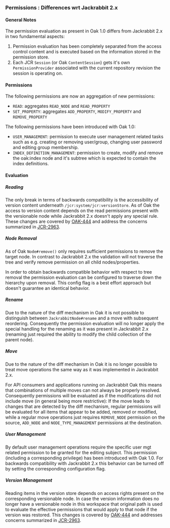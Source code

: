 <!--
   Licensed to the Apache Software Foundation (ASF) under one or more
   contributor license agreements.  See the NOTICE file distributed with
   this work for additional information regarding copyright ownership.
   The ASF licenses this file to You under the Apache License, Version 2.0
   (the "License"); you may not use this file except in compliance with
   the License.  You may obtain a copy of the License at

       http://www.apache.org/licenses/LICENSE-2.0

   Unless required by applicable law or agreed to in writing, software
   distributed under the License is distributed on an "AS IS" BASIS,
   WITHOUT WARRANTIES OR CONDITIONS OF ANY KIND, either express or implied.
   See the License for the specific language governing permissions and
   limitations under the License.
  -->
### Permissions : Differences wrt Jackrabbit 2.x

#### General Notes

The permission evaluation as present in Oak 1.0 differs from Jackrabbit 2.x
in two fundamental aspects:

1. Permission evaluation has been completely separated from the access control
   content and is executed based on the information stored in the permission store.
2. Each JCR `Session` (or Oak `ContentSession`) gets it's own `PermissionProvider`
   associated with the current repository revision the session is operating on.

#### Permissions

The following permissions are now an aggregation of new permissions:

- `READ`: aggregates `READ_NODE` and `READ_PROPERTY`
- `SET_PROPERTY`: aggregates `ADD_PROPERTY`, `MODIFY_PROPERTY` and `REMOVE_PROPERTY`

The following permissions have been introduced with Oak 1.0:

- `USER_MANAGEMENT`: permission to execute user management related tasks such as e.g. creating or removing user/group, changing user password and editing group membership.
- `INDEX_DEFINITION_MANAGEMENT`: permission to create, modify and remove the oak:index node and it's subtree which is expected to contain the index definitions.


#### Evaluation

##### Reading

The only break in terms of backwards compatibility is the accessibility of version
content underneath `/jcr:system/jcr:versionStore`. As of Oak the access to version
content depends on the read permissions present with the versionable node while
Jackrabbit 2.x doesn't apply any special rule. These changes are covered by [OAK-444]
and address the concerns summarized in [JCR-2963].

##### Node Removal
As of Oak `Node#remove()` only requires sufficient permissions to remove the target
node. In contrast to Jackrabbit 2.x the validation will not traverse the tree and
verify remove permission on all child nodes/properties.

In order to obtain backwards compatible behavior with respect to tree removal the
permission evaluation can be configured to traverse down the hierarchy upon removal.
This config flag is a best effort approach but doesn't guarantee an identical behavior.

##### Rename
Due to the nature of the diff mechanism in Oak it is not possible to distinguish
between `JackrabbitNode#rename` and a move with subsequent reordering. Consequently
the permission evaluation will no longer apply the special handling for the renaming
as it was present in Jackrabbit 2.x (renaming just required the ability to modify
the child collection of the parent node).

##### Move
Due to the nature of the diff mechanism in Oak it is no longer possible to treat
move operations the same way as it was implemented in Jackrabbit 2.x.

For API consumers and applications running on Jackrabbit Oak this means that
combinations of multiple moves can not always be properly resolved. Consequently
permissions will be evaluated as if the modifications did not include move
(in general being more restrictive): If the move leads to changes that are detected
by the diff mechanism, regular permissions will be evaluated for all items that
appear to be added, removed or modified, while a regular move operations just
requires `REMOVE_NODE` permission on the source, `ADD_NODE` and `NODE_TYPE_MANAGEMENT`
permissions at the destination.

##### User Management
By default user management operations require the specific user mgt related
permission to be granted for the editing subject. This permission (including a
corresponding privilege) has been introduced with Oak 1.0.
For backwards compatibility with Jackrabbit 2.x this behavior can be turned off
by setting the corresponding configuration flag.

##### Version Management
Reading items in the version store depends on access rights present on the
corresponding versionable node. In case the version information does no longer
have a versionable node in this workspace that original path is used to evaluate
the effective permissions that would apply to that node if the version was restored.
This changes is covered by [OAK-444] and addresses concerns summarized in [JCR-2963].

<!-- hidden references -->
[Permissions]: http://svn.apache.org/repos/asf/jackrabbit/oak/trunk/oak-core/src/main/java/org/apache/jackrabbit/oak/spi/security/authorization/permission/Permissions.java
[PermissionHook]: http://svn.apache.org/repos/asf/jackrabbit/oak/trunk/oak-core/src/main/java/org/apache/jackrabbit/oak/security/authorization/permission/PermissionHook.java
[OAK-444]: https://issues.apache.org/jira/browse/OAK-444
[JCR-2963]: https://issues.apache.org/jira/browse/JCR-2963